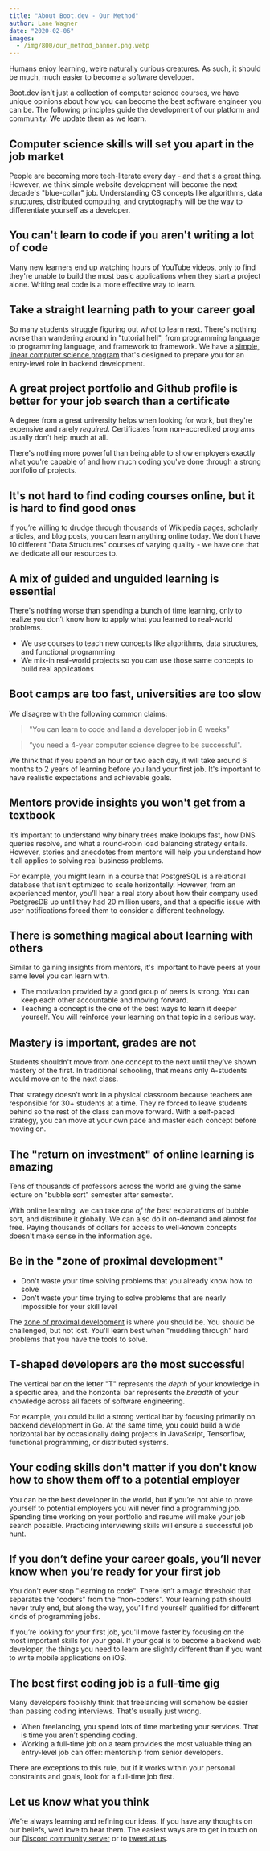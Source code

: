 ```yaml
---
title: "About Boot.dev - Our Method"
author: Lane Wagner
date: "2020-02-06"
images:
  - /img/800/our_method_banner.png.webp
---
```


Humans enjoy learning, we’re naturally curious creatures. As such, it should be much, much easier to become a software developer. 

Boot.dev isn’t just a collection of computer science courses, we have unique opinions about how you can become the best software engineer you can be. The following principles guide the development of our platform and community. We update them as we learn.

## Computer science skills will set you apart in the job market

People are becoming more tech-literate every day - and that's a great thing. However, we think simple website development will become the next decade's "blue-collar" job. Understanding CS concepts like algorithms, data structures, distributed computing, and cryptography will be the way to differentiate yourself as a developer.

## You can't learn to code if you aren't writing **a lot** of code

Many new learners end up watching hours of YouTube videos, only to find they're unable to build the most basic applications when they start a project alone. Writing real code is a more effective way to learn.

## Take a straight learning path to your career goal

So many students struggle figuring out *what* to learn next. There's nothing worse than wandering around in "tutorial hell", from programming language to programming language, and framework to framework. We have a [simple, linear computer science program](https://github.com/bootdotdev/curriculum) that's designed to prepare you for an entry-level role in backend development. 

## A great project portfolio and Github profile is better for your job search than a certificate

A degree from a great university helps when looking for work, but they're expensive and rarely *required*. Certificates from non-accredited programs usually don't help much at all.

There's nothing more powerful than being able to show employers exactly what you're capable of and how much coding you've done through a strong portfolio of projects.

## It's not hard to find coding courses online, but it is hard to find good ones

If you’re willing to drudge through thousands of Wikipedia pages, scholarly articles, and blog posts, you can learn anything online today. We don't have 10 different "Data Structures" courses of varying quality - we have one that we dedicate all our resources to.

## A mix of guided and unguided learning is essential

There's nothing worse than spending a bunch of time learning, only to realize you don’t know how to apply what you learned to real-world problems.

* We use courses to teach new concepts like algorithms, data structures, and functional programming
* We mix-in real-world projects so you can use those same concepts to build real applications

## Boot camps are too fast, universities are too slow

We disagree with the following common claims:

> "You can learn to code and land a developer job in 8 weeks”

> “you need a 4-year computer science degree to be successful".

We think that if you spend an hour or two each day, it will take around 6 months to 2 years of learning before you land your first job. It's important to have realistic expectations and achievable goals.

## Mentors provide insights you won't get from a textbook

It’s important to understand why binary trees make lookups fast, how DNS queries resolve, and what a round-robin load balancing strategy entails. However, stories and anecdotes from mentors will help you understand how it all applies to solving real business problems.

For example, you might learn in a course that PostgreSQL is a relational database that isn’t optimized to scale horizontally. However, from an experienced mentor, you’ll hear a real story about how their company used PostgresDB up until they had 20 million users, and that a specific issue with user notifications forced them to consider a different technology.

## There is something magical about learning with others

Similar to gaining insights from mentors, it's important to have peers at your same level you can learn with.

* The motivation provided by a good group of peers is strong. You can keep each other accountable and moving forward.
* Teaching a concept is the one of the best ways to learn it deeper yourself. You will reinforce your learning on that topic in a serious way.

## Mastery is important, grades are not

Students shouldn't move from one concept to the next until they’ve shown mastery of the first. In traditional schooling, that means only A-students would move on to the next class.

That strategy doesn’t work in a physical classroom because teachers are responsible for 30+ students at a time. They're forced to leave students behind so the rest of the class can move forward. With a self-paced strategy, you can move at your own pace and master each concept before moving on.

## The "return on investment" of online learning is amazing

Tens of thousands of professors across the world are giving the same lecture on "bubble sort" semester after semester. 

With online learning, we can take *one of the best* explanations of bubble sort, and distribute it globally. We can also do it on-demand and almost for free. Paying thousands of dollars for access to well-known concepts doesn't make sense in the information age.

## Be in the "zone of proximal development"

* Don't waste your time solving problems that you already know how to solve
* Don't waste your time trying to solve problems that are nearly impossible for your skill level

The [zone of proximal development](https://en.wikipedia.org/wiki/Zone_of_proximal_development) is where you should be. You should be challenged, but not lost. You'll learn best when "muddling through" hard problems that you have the tools to solve.

## T-shaped developers are the most successful

The vertical bar on the letter "T" represents the *depth* of your knowledge in a specific area, and the horizontal bar represents the *breadth* of your knowledge across all facets of software engineering.

For example, you could build a strong vertical bar by focusing primarily on backend development in Go. At the same time, you could build a wide horizontal bar by occasionally doing projects in JavaScript, Tensorflow, functional programming, or distributed systems.

## Your coding skills don't matter if you don't know how to show them off to a potential employer

You can be the best developer in the world, but if you’re not able to prove yourself to potential employers you will never find a programming job. Spending time working on your portfolio and resume will make your job search possible. Practicing interviewing skills will ensure a successful job hunt.

## If you don’t define your career goals, you’ll never know when you’re ready for your first job

You don't ever stop "learning to code". There isn’t a magic threshold that separates the “coders” from the “non-coders”. Your learning path should never truly end, but along the way, you’ll find yourself qualified for different kinds of programming jobs.

If you’re looking for your first job, you'll move faster by focusing on the most important skills for your goal. If your goal is to become a backend web developer, the things you need to learn are slightly different than if you want to write mobile applications on iOS.

## The best first coding job is a full-time gig

Many developers foolishly think that freelancing will somehow be easier than passing coding interviews. That's usually just wrong.

* When freelancing, you spend lots of time marketing your services. That is time you aren’t spending coding.
* Working a full-time job on a team provides the most valuable thing an entry-level job can offer: mentorship from senior developers.

There are exceptions to this rule, but if it works within your personal constraints and goals, look for a full-time job first.

## Let us know what you think

We’re always learning and refining our ideas. If you have any thoughts on our beliefs, we’d love to hear them. The easiest ways are to get in touch on our [Discord community server](https://discord.gg/EEkFwbv) or to [tweet at us](https://twitter.com/bootdotdev).
